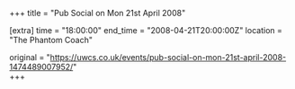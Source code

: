 +++
title = "Pub Social on Mon 21st April 2008"

[extra]
time = "18:00:00"
end_time = "2008-04-21T20:00:00Z"
location = "The Phantom Coach"

original = "https://uwcs.co.uk/events/pub-social-on-mon-21st-april-2008-1474489007952/"    
+++



